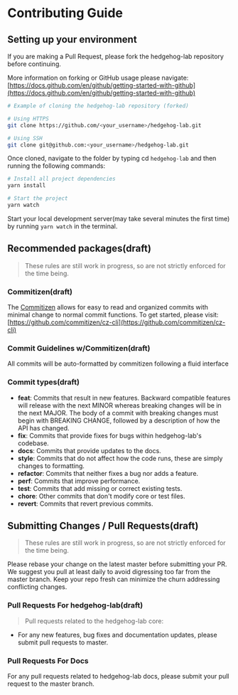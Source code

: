 # Contributing Guide

## Setting up your environment

If you are making a Pull Request, please fork the hedgehog-lab repository before continuing.

More information on forking or GitHub usage please navigate: [https://docs.github.com/en/github/getting-started-with-github](https://docs.github.com/en/github/getting-started-with-github)

```bash
# Example of cloning the hedgehog-lab repository (forked)

# Using HTTPS
git clone https://github.com/<your_username>/hedgehog-lab.git

# Using SSH
git clone git@github.com:<your_username>/hedgehog-lab.git
```

Once cloned, navigate to the folder by typing cd `hedgehog-lab` and then running the following commands:

```bash
# Install all project dependencies
yarn install

# Start the project
yarn watch
```

Start your local development server(may take several minutes the first time) by running `yarn watch` in the terminal.

## Recommended packages(draft)

> These rules are still work in progress, so are not strictly enforced for the time being.

### Commitizen(draft)

The [Commitizen](https://github.com/commitizen/cz-cli) allows for easy to read and organized commits with minimal change to normal commit functions. To get started, please visit: [https://github.com/commitizen/cz-cli](https://github.com/commitizen/cz-cli)

### Commit Guidelines w/Commitizen(draft)

All commits will be auto-formatted by commitizen following a fluid interface

### Commit types(draft)

- **feat**: Commits that result in new features. Backward compatible features will release with the next MINOR whereas breaking changes will be in the next MAJOR. The body of a commit with breaking changes must begin with BREAKING CHANGE, followed by a description of how the API has changed.
- **fix**: Commits that provide fixes for bugs within hedgehog-lab's codebase.
- **docs**: Commits that provide updates to the docs.
- **style**: Commits that do not affect how the code runs, these are simply changes to formatting.
- **refactor**: Commits that neither fixes a bug nor adds a feature.
- **perf**: Commits that improve performance.
- **test**: Commits that add missing or correct existing tests.
- **chore**: Other commits that don't modify core or test files.
- **revert**: Commits that revert previous commits.

## Submitting Changes / Pull Requests(draft)

> These rules are still work in progress, so are not strictly enforced for the time being.

Please rebase your change on the latest master before submitting your PR. We suggest you pull at least daily to avoid digressing too far from the master branch.
Keep your repo fresh can minimize the churn addressing conflicting changes. 

### Pull Requests For hedgehog-lab(draft)

> Pull requests related to the hedgehog-lab core:

- For any new features, bug fixes and documentation updates, please submit pull requests to master.

### Pull Requests For Docs

For any pull requests related to hedgehog-lab docs, please submit your pull request to the master branch.
